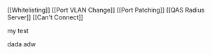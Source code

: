 [[Whitelisting]]
[[Port VLAN Change]]
[[Port Patching]]
[[QAS Radius Server]]
[[Can't Connect]]


my test

dada
adw



























